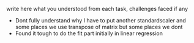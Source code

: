write here what you understood from each task, challenges faced if any
- Dont fully understand why I have to put another standardscaler and some places we use transpose of matrix but some places we dont 
- Found it tough to do the fit part initially in linear regression 
